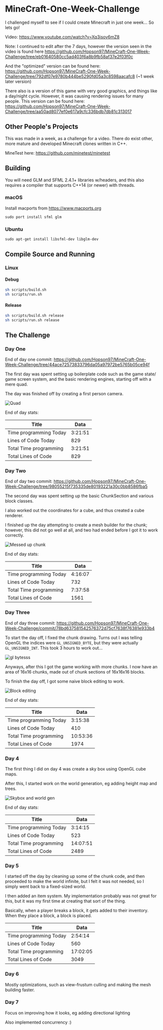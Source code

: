 # MineCraft-One-Week-Challenge

I challenged myself to see if I could create Minecraft in just one week... So lets go!

Video: https://www.youtube.com/watch?v=Xq3isov6mZ8

Note: I continued to edit after the 7 days, however the version seen in the video is found here https://github.com/Hopson97/MineCraft-One-Week-Challenge/tree/eb01640580cc5ad403f6a8b9fb58af37e2f03f0c

And the "optimized" version can be found here: https://github.com/Hopson97/MineCraft-One-Week-Challenge/tree/792df07e9780b444be5290fd05a3c8598aacafc8 (~1 week later version) 

There also is a version of this game with very good graphics, and things like a day/night cycle. However, it was causing rendering issues for many people. This version can be found here:
https://github.com/Hopson97/MineCraft-One-Week-Challenge/tree/aa50ad8077ef0e617a9cfc336bdb7db81c313017

## Other People's Projects

This was made in a week, as a challenge for a video. There do exist other, more mature and developed Minecraft clones written in C++.

MineTest here: https://github.com/minetest/minetest

## Building

You will need GLM and SFML 2.4.1+ libraries w/headers, and this also requires a compiler that supports C++14 (or newer) with threads.

### macOS

Install macports from https://www.macports.org 

`sudo port install sfml glm`

### Ubuntu

`sudo apt-get install libsfml-dev libglm-dev`

## Compile Source and Running

### Linux

#### Debug

```sh
sh scripts/build.sh
sh scripts/run.sh
```

#### Release

```sh
sh scripts/build.sh release
sh scripts/run.sh release
```

## The Challenge

### Day One

End of day one commit: https://github.com/Hopson97/MineCraft-One-Week-Challenge/tree/44ace72573833796da05a97972be5765b05ce94f

The first day was spent setting up boilerplate code such as the game state/ game screen system, and the basic rendering engines, starting off with a mere quad.

The day was finished off by creating a first person camera.

![Quad](http://i.imgur.com/fJDgA2a.png)

End of day stats:

Title | Data
------------ | -------------
Time programming Today | 3:21:51
Lines of Code Today | 829
Total Time programming | 3:21:51
Total Lines of Code | 829

### Day Two

End of day two commit: https://github.com/Hopson97/MineCraft-One-Week-Challenge/tree/98055215f735335de80193221a30c0bb8586fba5

The second day was spent setting up the basic ChunkSection and various block classes.

I also worked out the coordinates for a cube, and thus created a cube renderer.

I finished up the day attempting to create a mesh builder for the chunk; however, this did not go well at all, and two had ended before I got it to work correctly.

![Messed up chunk](http://i.imgur.com/UsKHJrR.png)

End of day stats:

Title | Data
------------ | -------------
Time programming Today | 4:16:07
Lines of Code Today | 732
Total Time programming | 7:37:58
Total Lines of Code | 1561


### Day Three

End of day three commit: https://github.com/Hopson97/MineCraft-One-Week-Challenge/commit/78bd637581542576372d75cf7638f76381e933b4

To start the day off, I fixed the chunk drawing. Turns out I was telling OpenGL the indices were ```GL_UNSIGNED_BYTE```, but they were actually ```GL_UNSIGNED_INT```. This took 3 hours to work out...

![gl bytesss](http://i.imgur.com/PD44aRg.png)

Anyways, after this I got the game working with more chunks. I now have an area of 16x16 chunks, made out of chunk sections of 16x16x16 blocks.

To finish the day off, I got some naive block editing to work.

![Block editing](http://i.imgur.com/ilTJr8i.png)

End of day stats:

Title | Data
------------ | -------------
Time programming Today | 3:15:38
Lines of Code Today | 410
Total Time programming | 10:53:36
Total Lines of Code | 1974

### Day 4

The first thing I did on day 4 was create a sky box using OpenGL cube maps.

After this, I started work on the world generation, eg adding height map and trees.

![Skybox and world gen](http://i.imgur.com/mzUwqPo.png)

End of day stats:

Title | Data
------------ | -------------
Time programming Today | 3:14:15
Lines of Code Today | 523
Total Time programming | 14:07:51
Total Lines of Code | 2489

### Day 5

I started off the day by cleaning up some of the chunk code, and then proceeded to make the world infinite, but
I felt it was not needed, so I simply went back to a fixed-sized world.

I then added an item system. My implementation probably was not great for this, but it was my first time
at creating that sort of the thing.

Basically, when a player breaks a block, it gets added to their inventory. When they place a block, a block
is placed.

Title | Data
------------ | -------------
Time programming Today | 2:54:14
Lines of Code Today | 560
Total Time programming | 17:02:05
Total Lines of Code | 3049

### Day 6

Mostly optimizations, such as view-frustum culling and making the mesh building faster.

### Day 7

Focus on improving how it looks, eg adding directional lighting

Also implemented concurrency :)

